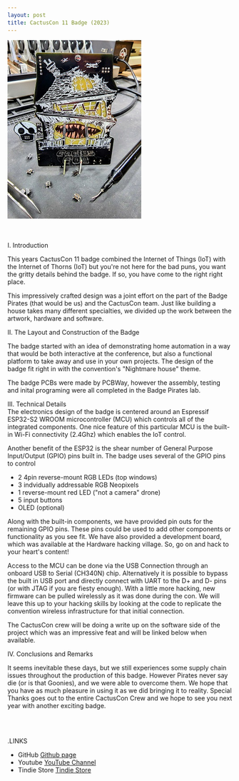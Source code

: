 ```yaml
---
layout: post
title: CactusCon 11 Badge (2023)
---
```


![Title](/images/CC11/cactuscon-badge-staged_2.jpg)<br>
<br>
<br>

I. Introduction <br>

This years CactusCon 11 badge combined the Internet of Things (IoT) with the Internet of Thorns (IoT) but you're not here for the bad puns, you want the gritty details behind the badge.  If so, you have come to the right right place.

This impressively crafted design was a joint effort on the part of the Badge Pirates (that would be us) and the CactusCon team.  Just like building a house takes many different specialties, we divided up the work between the artwork, hardware and software.

II. The Layout and Construction of the Badge<br>

The badge started with an idea of demonstrating home automation in a way that would be both interactive at the conference, but also a functional platform to take away and use in your own projects.  The design of the badge fit right in with the convention's "Nightmare house" theme.  

The badge PCBs were made by PCBWay, however the assembly, testing and inital programing were all completed in the Badge Pirates lab.


III. Technical Details<br>
The electronics design of the badge is centered around an Espressif ESP32-S2 WROOM microcontroller (MCU) which controls all of the integrated components. One nice feature of this particular MCU is the built-in Wi-Fi connectivity (2.4Ghz) which enables the IoT control.

Another benefit of the ESP32 is the shear number of General Purpose Input/Output (GPIO) pins built in.  The badge uses several of the GPIO pins to control

* 2 4pin reverse-mount RGB LEDs (top windows) 
* 3 indvidually addressable RGB Neopixels
* 1 reverse-mount red LED ("not a camera" drone)
* 5 input buttons
* OLED (optional)

Along with the built-in components, we have provided pin outs for the remaining GPIO pins. These pins could be used to add other components or functionality as you see fit. We have also provided a development board, which was available at the Hardware hacking village. So, go on and hack to your heart's content! 

Access to the MCU can be done via the USB Connection through an onboard USB to Serial (CH340N) chip. Alternatively it is possible to bypass the built in USB port and directly connect with UART to the D+ and D- pins (or with JTAG if you are fiesty enough). With a little more hacking, new firmware can be pulled wirelessly as it was done during the con. We will leave this up to your hacking skills by looking at the code to replicate the convention wireless infrastructure for that initial connection.

The CactusCon crew will be doing a write up on the software side of the project which was an impressive feat and will be linked below when available.

IV. Conclusions and Remarks<br>

It seems inevitable these days, but we still experiences some supply chain issues throughout the production of this badge.  However Pirates never say die (or is that Goonies), and we were able to overcome them. We hope that you have as much pleasure in using it as we did bringing it to reality. Special Thanks goes out to the entire CactusCon Crew and we hope to see you next year with another exciting badge.



<br><br>
 
.LINKS
- GitHub [Github page](https://github.com/BadgePiratesLLC/CactusCon_11)
- Youtube [YouTube Channel](https://www.youtube.com/channel/UCRVegJ2Y7m-8vIXnG0BIhyw/featured/) 
- Tindie Store [Tindie Store](https://www.tindie.com/stores/badgepirates/)
<br>
